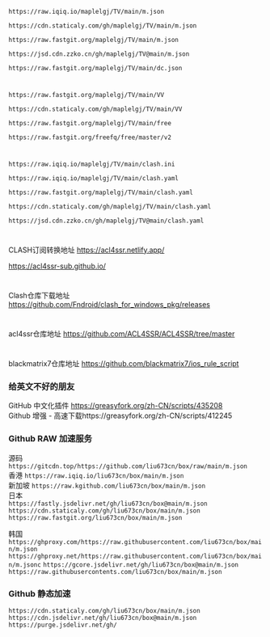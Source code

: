  `https://raw.iqiq.io/maplelgj/TV/main/m.json`  
 
 `https://cdn.staticaly.com/gh/maplelgj/TV/main/m.json`  
 
 `https://raw.fastgit.org/maplelgj/TV/main/m.json`   
 
  `https://jsd.cdn.zzko.cn/gh/maplelgj/TV@main/m.json`   
  
   `https://raw.fastgit.org/maplelgj/TV/main/dc.json` 

 
 #
 `https://raw.fastgit.org/maplelgj/TV/main/VV`  
 
 `https://cdn.staticaly.com/gh/maplelgj/TV/main/VV`  
 
 `https://raw.fastgit.org/maplelgj/TV/main/free` 
  
 `https://raw.fastgit.org/freefq/free/master/v2` 
  
  
 #
 `https://raw.iqiq.io/maplelgj/TV/main/clash.ini`  

 `https://raw.iqiq.io/maplelgj/TV/main/clash.yaml`  
 
 `https://raw.fastgit.org/maplelgj/TV/main/clash.yaml` 
 
 `https://cdn.staticaly.com/gh/maplelgj/TV/main/clash.yaml`  
 
 `https://jsd.cdn.zzko.cn/gh/maplelgj/TV@main/clash.yaml` 

#
CLASH订阅转换地址 
https://acl4ssr.netlify.app/

https://acl4ssr-sub.github.io/

#
Clash仓库下载地址
https://github.com/Fndroid/clash_for_windows_pkg/releases
#
acl4ssr仓库地址 
https://github.com/ACL4SSR/ACL4SSR/tree/master
#
blackmatrix7仓库地址 
https://github.com/blackmatrix7/ios_rule_script

### 给英文不好的朋友
GitHub 中文化插件 https://greasyfork.org/zh-CN/scripts/435208  
Github 增强 - 高速下载https://greasyfork.org/zh-CN/scripts/412245  

### Github RAW 加速服务

源码   `https://gitcdn.top/https://github.com/liu673cn/box/raw/main/m.json`  
香港   `https://raw.iqiq.io/liu673cn/box/main/m.json`  
新加坡 `https://raw.kgithub.com/liu673cn/box/main/m.json`  
日本  
`https://fastly.jsdelivr.net/gh/liu673cn/box@main/m.json`  
`https://cdn.staticaly.com/gh/liu673cn/box/main/m.json`  
`https://raw.fastgit.org/liu673cn/box/main/m.json`  

韩国  
`https://ghproxy.com/https://raw.githubusercontent.com/liu673cn/box/main/m.json`  
`https://ghproxy.net/https://raw.githubusercontent.com/liu673cn/box/main/m.jsonc`
`https://gcore.jsdelivr.net/gh/liu673cn/box@main/m.json`  
`https://raw.githubusercontents.com/liu673cn/box/main/m.json`  

### Github 静态加速  
`https://cdn.staticaly.com/gh/liu673cn/box/main/m.json`  
`https://cdn.jsdelivr.net/gh/liu673cn/box@main/m.json`  
`https://purge.jsdelivr.net/gh/`  
